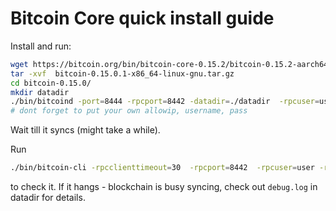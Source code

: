 Bitcoin Core quick install guide
================================

Install and run:

```bash
wget https://bitcoin.org/bin/bitcoin-core-0.15.2/bitcoin-0.15.2-aarch64-linux-gnu.tar.gz
tar -xvf  bitcoin-0.15.0.1-x86_64-linux-gnu.tar.gz 
cd bitcoin-0.15.0/
mkdir datadir
./bin/bitcoind -port=8444 -rpcport=8442 -datadir=./datadir  -rpcuser=user  -rpcpassword=pass -rpcbind=0.0.0.0  -rpcallowip=44.33.22.11
# dont forget to put your own allowip, username, pass
```

Wait till it syncs (might take a while).

Run 

```bash
./bin/bitcoin-cli -rpcclienttimeout=30  -rpcport=8442  -rpcuser=user -rpcpassword=pass     getblockchaininfo
```

to check it. If it hangs - blockchain is busy syncing, check out `debug.log` in datadir for details.

